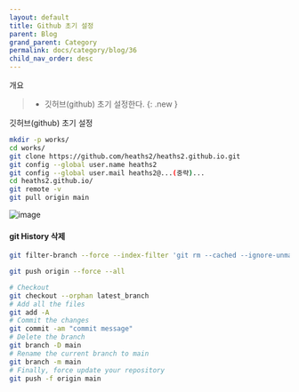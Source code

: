 ```yaml
---
layout: default
title: Github 초기 설정
parent: Blog
grand_parent: Category
permalink: docs/category/blog/36
child_nav_order: desc
---
```


개요

> - 깃허브(github) 초기 설정한다.
{: .new }

깃허브(github) 초기 설정

```bash
mkdir -p works/
cd works/
git clone https://github.com/heaths2/heaths2.github.io.git
git config --global user.name heaths2
git config --global user.mail heaths2@...(중략)...
cd heaths2.github.io/
git remote -v
git pull origin main
```

![image](https://user-images.githubusercontent.com/36792594/193460067-709504b7-f3c0-49e5-9288-a4ee597a8249.png)

#### git History 삭제

```bash
git filter-branch --force --index-filter 'git rm --cached --ignore-unmatch https://github.com/heaths2/heaths2.github.io/blob/56b9563a95e5e857a63e14aa946a1ee6bcece17f/docs/category/blog/74.md' --prune-empty --tag-name-filter cat -- --all

git push origin --force --all
```

```bash
# Checkout
git checkout --orphan latest_branch
# Add all the files
git add -A
# Commit the changes
git commit -am "commit message"
# Delete the branch
git branch -D main
# Rename the current branch to main
git branch -m main
# Finally, force update your repository
git push -f origin main
```